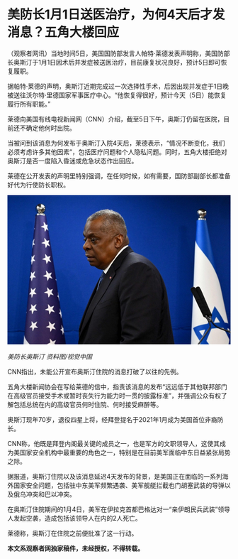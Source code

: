 # 美防长1月1日送医治疗，为何4天后才发消息？五角大楼回应

（观察者网讯）当地时间5日，美国国防部发言人帕特·莱德发表声明称，美国防部长奥斯汀于1月1日因术后并发症被送医治疗，目前康复状况良好，预计5日即可恢复履职。

据帕特·莱德的声明，奥斯汀近期完成过一次选择性手术，后因出现并发症于1日晚被送往沃尔特·里德国家军事医疗中心。“他恢复得很好，预计今天（5日）能恢复履行所有职能。”

莱德向美国有线电视新闻网（CNN）介绍，截至5日下午，奥斯汀仍留在医院，目前还不确定他何时出院。

当被问到该消息为何发布于奥斯汀入院4天后，莱德表示，“情况不断变化，我们必须考虑许多其他因素”，包括医疗问题和个人隐私问题。同时，五角大楼拒绝对奥斯汀是否一度陷入昏迷或危急状态作出回应。

莱德在公开发表的声明里特别强调，在任何时候，如有需要，国防部副部长都准备好代为行使防长职权。

![8b1e04ae9e4dfd86723119fbc18ca6be.jpg](https://raw.githubusercontent.com/qqhsx/qqnews_image/main/2024/01/06/美防长1月1日送医治疗，为何4天后才发消息？五角大楼回应/8b1e04ae9e4dfd86723119fbc18ca6be.jpg)

_美防长奥斯汀 资料图/视觉中国_

CNN指出，未能公开宣布奥斯汀住院的消息打破了以往的先例。

五角大楼新闻协会在写给莱德的信中，指责该消息的发布“远远低于其他联邦部门在高级官员接受手术或暂时丧失行为能力时一贯的披露标准”，并强调公众有权了解包括总统在内的高级官员何时住院、何时接受麻醉等。

奥斯汀现年70岁，退役四星上将，经拜登提名于2021年1月成为美国首位非裔防长。

CNN称，他既是拜登内阁最关键的成员之一，也是军方的文职领导人，这使其成为美国家安全机构中最重要的角色之一，特别是在目前美军面临中东日益紧张局势之际。

据报道，奥斯汀住院以及该消息延迟4天发布的背景，是美国正在面临的一系列海外国家安全问题，包括驻中东美军频繁遇袭、美军舰艇拦截也门胡塞武装的导弹以及俄乌冲突和巴以冲突。

在奥斯汀住院期间的1月4日，美军在伊拉克首都巴格达对一“亲伊朗民兵武装”领导人发起空袭，造成包括该领导人在内的2人死亡。

莱德称，奥斯汀在住院之前便批准了这一行动。

**本文系观察者网独家稿件，未经授权，不得转载。**

